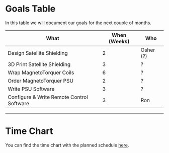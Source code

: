 # Goals Table
In this table we will document our goals for the next couple of months.  

What | When (Weeks) | Who  
--- | --- | ---
Design Satellite Shielding | 2  | Osher (?)
3D Print Satellite Shielding | 3  | ?
Wrap MagnetoTorquer Coils | 6  | ?
Order MagnetoTorquer PSU | 2  | ?
Write PSU Software | 3  | ?
Configure & Write Remote Control Software | 3 | Ron

---

# Time Chart  
You can find the time chart with the planned schedule [here](https://docs.google.com/spreadsheets/d/1oXeisXPx-PZ4B5ECL2sPKPzZbInUXwscRA2_JHeT6BA/edit?usp=sharing).
